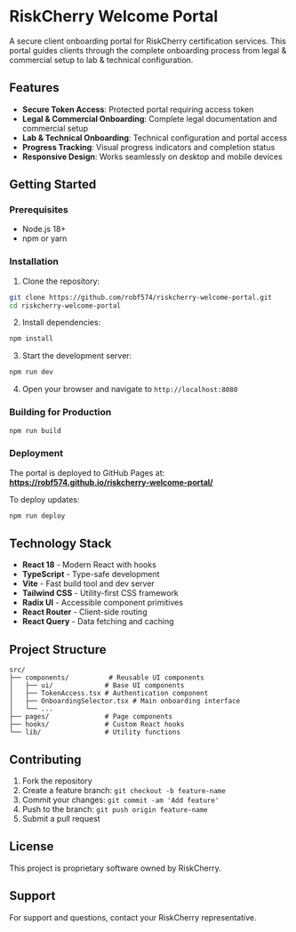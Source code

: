 # RiskCherry Welcome Portal

A secure client onboarding portal for RiskCherry certification services. This portal guides clients through the complete onboarding process from legal & commercial setup to lab & technical configuration.

## Features

- **Secure Token Access**: Protected portal requiring access token
- **Legal & Commercial Onboarding**: Complete legal documentation and commercial setup
- **Lab & Technical Onboarding**: Technical configuration and portal access
- **Progress Tracking**: Visual progress indicators and completion status
- **Responsive Design**: Works seamlessly on desktop and mobile devices

## Getting Started

### Prerequisites

- Node.js 18+ 
- npm or yarn

### Installation

1. Clone the repository:
```bash
git clone https://github.com/robf574/riskcherry-welcome-portal.git
cd riskcherry-welcome-portal
```

2. Install dependencies:
```bash
npm install
```

3. Start the development server:
```bash
npm run dev
```

4. Open your browser and navigate to `http://localhost:8080`

### Building for Production

```bash
npm run build
```

### Deployment

The portal is deployed to GitHub Pages at:
**https://robf574.github.io/riskcherry-welcome-portal/**

To deploy updates:
```bash
npm run deploy
```

## Technology Stack

- **React 18** - Modern React with hooks
- **TypeScript** - Type-safe development
- **Vite** - Fast build tool and dev server
- **Tailwind CSS** - Utility-first CSS framework
- **Radix UI** - Accessible component primitives
- **React Router** - Client-side routing
- **React Query** - Data fetching and caching

## Project Structure

```
src/
├── components/          # Reusable UI components
│   ├── ui/             # Base UI components
│   ├── TokenAccess.tsx # Authentication component
│   ├── OnboardingSelector.tsx # Main onboarding interface
│   └── ...
├── pages/              # Page components
├── hooks/              # Custom React hooks
└── lib/                # Utility functions
```

## Contributing

1. Fork the repository
2. Create a feature branch: `git checkout -b feature-name`
3. Commit your changes: `git commit -am 'Add feature'`
4. Push to the branch: `git push origin feature-name`
5. Submit a pull request

## License

This project is proprietary software owned by RiskCherry.

## Support

For support and questions, contact your RiskCherry representative.